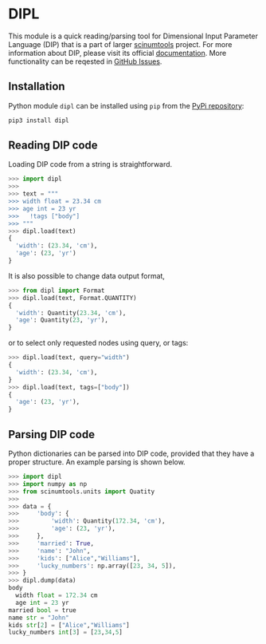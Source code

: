 # DIPL

This module is a quick reading/parsing tool for Dimensional Input Parameter Language (DIP) that is a part of larger [scinumtools](https://github.com/vrtulka23/scinumtools) project.
For more information about DIP, please visit its official [documentation](https://vrtulka23.github.io/scinumtools/dip/index.html).
More functionality can be reqested in [GitHub Issues](https://github.com/vrtulka23/dipl/issues).

## Installation

Python module `dipl` can be installed using `pip` from the [PyPi repository](https://pypi.org/project/dipl/):

``` bash
pip3 install dipl
```

## Reading DIP code

Loading DIP code from a string is straightforward.

``` python 
>>> import dipl
>>>
>>> text = """
>>> width float = 23.34 cm
>>> age int = 23 yr
>>>   !tags ["body"]
>>> """
>>> dipl.load(text)
{
  'width': (23.34, 'cm'),
  'age': (23, 'yr')
}
```

It is also possible to change data output format, 

``` python
>>> from dipl import Format
>>> dipl.load(text, Format.QUANTITY)
{
  'width': Quantity(23.34, 'cm'),
  'age': Quantity(23, 'yr'),
}
```

or to select only requested nodes using query, or tags:

``` python
>>> dipl.load(text, query="width")
{
  'width': (23.34, 'cm'),
}
>>> dipl.load(text, tags=["body"])
{
  'age': (23, 'yr'),
}
```

## Parsing DIP code

Python dictionaries can be parsed into DIP code, provided that they have a proper structure.
An example parsing is shown below.

``` python
>>> import dipl
>>> import numpy as np
>>> from scinumtools.units import Quatity
>>>
>>> data = {
>>>     'body': {
>>>         'width': Quantity(172.34, 'cm'),
>>>         'age': (23, 'yr'),
>>>     },
>>>     'married': True,
>>>     'name': "John",
>>>     'kids': ["Alice","Williams"],
>>>     'lucky_numbers': np.array([23, 34, 5]),
>>> }
>>> dipl.dump(data)
body
  width float = 172.34 cm
  age int = 23 yr
married bool = true
name str = "John"
kids str[2] = ["Alice","Williams"]
lucky_numbers int[3] = [23,34,5]
```